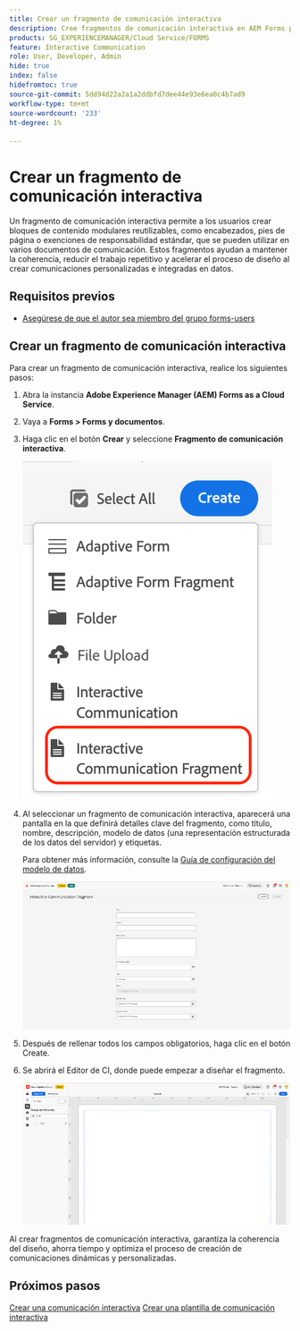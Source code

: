 ```yaml
---
title: Crear un fragmento de comunicación interactiva
description: Cree fragmentos de comunicación interactiva en AEM Forms para crear bloques de contenido modulares y reutilizables que garanticen la coherencia, ahorren tiempo y admitan comunicaciones personalizadas basadas en datos.
products: SG_EXPERIENCEMANAGER/Cloud Service/FORMS
feature: Interactive Communication
role: User, Developer, Admin
hide: true
index: false
hidefromtoc: true
source-git-commit: 5dd94d22a2a1a2ddbfd7dee44e93e6ea0c4b7ad9
workflow-type: tm+mt
source-wordcount: '233'
ht-degree: 1%

---
```



# Crear un fragmento de comunicación interactiva

Un fragmento de comunicación interactiva permite a los usuarios crear bloques de contenido modulares reutilizables, como encabezados, pies de página o exenciones de responsabilidad estándar, que se pueden utilizar en varios documentos de comunicación. Estos fragmentos ayudan a mantener la coherencia, reducir el trabajo repetitivo y acelerar el proceso de diseño al crear comunicaciones personalizadas e integradas en datos.

## Requisitos previos

* [Asegúrese de que el autor sea miembro del grupo forms-users](/help/forms/setup-forms-cloud-service.md#configure-users)

## Crear un fragmento de comunicación interactiva

Para crear un fragmento de comunicación interactiva, realice los siguientes pasos:

1. Abra la instancia **Adobe Experience Manager (AEM) Forms as a Cloud Service**.
1. Vaya a **Forms > Forms y documentos**.
1. Haga clic en el botón **Crear** y seleccione **Fragmento de comunicación interactiva**.

   ![Buscar documento CI](/help/forms/interactive-communication/assets/fragment.png)

1. Al seleccionar un fragmento de comunicación interactiva, aparecerá una pantalla en la que definirá detalles clave del fragmento, como título, nombre, descripción, modelo de datos (una representación estructurada de los datos del servidor) y etiquetas.

   Para obtener más información, consulte la [Guía de configuración del modelo de datos](https://experienceleague.adobe.com/en/docs/experience-manager-cloud-service/content/forms/integrate/use-form-data-model/create-form-data-models).

   ![Buscar documento CI](/help/forms/interactive-communication/assets/createfrgmnt.png)

1. Después de rellenar todos los campos obligatorios, haga clic en el botón Create.
1. Se abrirá el Editor de CI, donde puede empezar a diseñar el fragmento.

   ![Buscar documento CI](/help/forms/interactive-communication/assets/frgmntui.png)

Al crear fragmentos de comunicación interactiva, garantiza la coherencia del diseño, ahorra tiempo y optimiza el proceso de creación de comunicaciones dinámicas y personalizadas.

## Próximos pasos

[Crear una comunicación interactiva](/help/forms/interactive-communication/create-interactive-communication.md)
[Crear una plantilla de comunicación interactiva](/help/forms/interactive-communication/create-interactive-communication-template.md)
